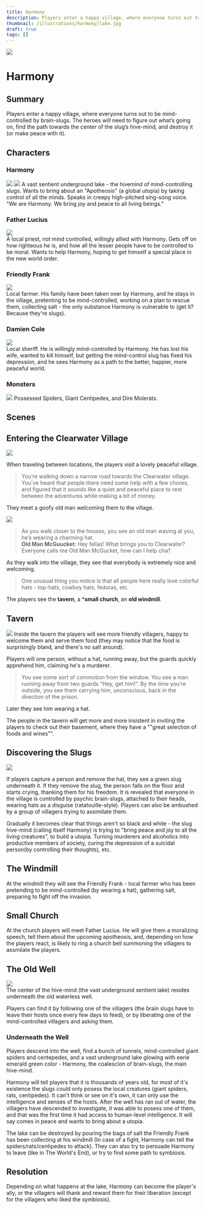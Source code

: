 ```yaml
---
title: Harmony
description: Players enter a happy village, where everyone turns out to be mind-controlled by brain-slugs. They will need to figure out what’s going on, deal with the increasingly hostile villagers, find the path towards the center of the slug’s hive-mind, and destroy it (or make peace with it).
thumbnail: /illustrations/harmony/lake.jpg
draft: true
tags: []
---
```


<img  className="post-header" src="/illustrations/harmony/lake.jpg"/>

# Harmony

## Summary
Players enter a happy village, where everyone turns out to be mind-controlled by brain-slugs. The heroes will need to figure out what’s going on, find the path towards the center of the slug’s hive-mind, and destroy it (or make peace with it).

## Characters

<div className="columns"> 
<div className="col">

### Harmony
![](/illustrations/harmony/lake.jpg)
![](/illustrations/harmony/brain-slug-yeerk.png)
A vast sentient underground lake - the hivemind of mind-controlling slugs. Wants to bring about an "Apotheosis" (a global utopia) by taking control of all the minds. Speaks in creepy high-pitched sing-song voice. "We are Harmony. We bring joy and peace to all living beings."

### Father Lucius
<div className="token"><img  src="/illustrations/harmony/priest.png"/></div> 
A local priest, not mind controlled, willingly allied with Harmony. Gets off on how righteous he is, and how all the lesser people have to be controlled to be moral. Wants to help Harmony, hoping to get himself a special place in the new world order.


</div>
<div className="col">

### Friendly Frank
<div className="token"><img  src="/illustrations/harmony/friendly-frank.png"/></div> 
Local farmer. His family have been taken over by Harmony, and he stays in the village, pretenting to be mind-controlled, working on a plan to rescue them, collecting salt - the only substance Harmony is vulnerable to (get it? Because they're slugs).

### Damien Cole
<div className="token"><img  src="/illustrations/harmony/sheriff.png"/></div> 
Local sheriff. He is willingly mind-controlled by Harmony. He has lost his wife, wanted to kill himself, but getting the mind-control slug has fixed his depression, and he sees Harmony as a path to the better, happier, more peaceful world.

### Monsters
![](/illustrations/harmony/monsters.jpg)
Possessed Spiders, Giant Centipedes, and Dire Molerats.
</div>
</div>

## Scenes

## Entering the Clearwater Village

![](/illustrations/harmony/village1.jpg)

When traveling between locations, the players visit a lovely peaceful village.

> You’re walking down a narrow road towards the Clearwater village. You’ve heard that people there need some help with a few chores, and figured that it sounds like a quiet and peaceful place to rest between the adventures while making a bit of money.


They meet a goofy old man welcoming them to the village.

<div className="token"><img  src="/illustrations/harmony/old-man-mcgucket.png"/></div> 

> As you walk closer to the houses, you see an old man waving at you, he’s wearing a charming hat.  
> **Old Man McGuucket:** Hey fellas! What brings you to Clearwater? Everyone calls me Old Man McGucket, how can I help cha?

As they walk into the village, they see that everybody is extremely nice and welcoming.

> One unusual thing you notice is that all people here really love colorful hats - top-hats, cowboy hats, fedoras, etc. 

The players see the **tavern**, a ***small church**, an **old windmill**.

## Tavern
![](/illustrations/harmony/tavern.jpg)
Inside the tavern the players will see more friendly villagers, happy to welcome them and serve them food (they may notice that the food is surprisingly bland, and there's no salt around).

Players will one person, without a hat, running away, but the guards quickly apprehend him, claiming he's a murderer.

> You see some sort of commotion from the window. You see a man running away from two guards “Hey, get him!”. By the time you’re outside, you see them carrying him, unconscious, back in the direction of the prison. 

Later they see him wearing a hat.

The people in the tavern will get more and more insistent in inviting the players to check out their basement, where they have a ""great selection of foods and wines"".

## Discovering the Slugs
<div className="token"><img  src="/illustrations/harmony/posessed-villager.png"/></div> 

If players capture a person and remove the hat, they see a green slug underneath it. If they remove the slug, the person falls on the floor and starts crying, thanking them for his freedom. It is revealed that everyone in the village is controlled by psychic brain-slugs, attached to their heads, wearing hats as a disguise (ratatouille-style). Players can also be ambushed by a group of villagers trying to assimilate them.

Gradually it becomes clear that things aren't so black and white - the slug hive-mind (calling itself Harmony) is trying to "bring peace and joy to all the living creatures", to build a utopia. Turning murderers and alcoholics into productive members of society, curing the depression of a suicidal person(by controlling their thoughts), etc.

## The Windmill
At the windmill they will see the Friendly Frank - local farmer who has been pretending to be mind-controlled (by wearing a hat), gathering salt, preparing to fight off the invasion. 

## Small Church
At the church players will meet Father Lucius. He will give them a moralizing speech, tell them about the upcoming apotheosis, and, depending on how the players react, is likely to ring a church bell summoning the villagers to assmilate the players.

## The Old Well
<div className="token"><img  src="/illustrations/harmony/well.jpg"/></div> 
The center of the hive-mind (the vast underground sentient lake) resides underneath the old waterless well. 

Players can find it by following one of the villagers (the brain slugs have to leave their hosts once every few days to feed), or by liberating one of the mind-controlled villagers and asking them.

### Underneath the Well
Players descend into the well, find a bunch of tunnels, mind-controlled giant spiders and centepedes, and a vast underground lake glowing with eerie emerald green color - Harmony, the coalescion of brain-slugs, the main hive-mind.

Harmony will tell players that it is thousands of years old, for most of it's existence the slugs could only posess the local creatures (giant spiders, rats, centipedes). It can't think or see on it's own, it can only use the intelligence and senses of the hosts. After the well has ran out of water, the villagers have descended to investigate, it was able to posess one of them, and that was the first time it had access to human-level intelligence. It will say comes in peace and wants to bring about a utopia.

The lake can be destroyed by pouring the bags of salt the Friendly Frank has been collecting at his windmill (In case of a fight, Harmony can tell the spiders/rats/centipedes to attack). They can also try to persuade Harmony to leave (like in The World's End), or try to find some path to symbiosis.



## Resolution
Depending on what happens at the lake, Harmony can become the player's ally, or the villagers will thank and reward them for their liberation (except for the villagers who liked the symbiosis).
